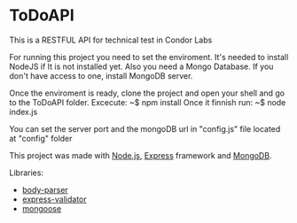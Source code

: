 # ToDoAPI
This is a RESTFUL API for technical test in Condor Labs

For running this project you need to set the enviroment.
It's needed to install NodeJS if It is not installed yet.
Also you need a Mongo Database. If you don't have access to one, install MongoDB server.

Once the enviroment is ready, clone the project and open your shell and go to the ToDoAPI folder.
Excecute:
~$ npm install
Once it finnish run:
~$ node index.js

You can set the server port and the mongoDB url in "config.js" file located at "config" folder

This project was made with [Node.js](https://nodejs.org), [Express](https://expressjs.com/) framework and [MongoDB](https://www.mongodb.com/).

Libraries:
- [body-parser](https://www.npmjs.com/package/body-parser)
- [express-validator](https://express-validator.github.io/docs/)
- [mongoose](https://mongoosejs.com/)

